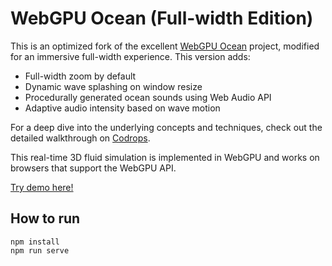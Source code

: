 # WebGPU Ocean (Full-width Edition)

This is an optimized fork of the excellent [WebGPU Ocean](https://github.com/matsuoka-601/WebGPU-Ocean) project, modified for an immersive full-width experience. This version adds:

- Full-width zoom by default
- Dynamic wave splashing on window resize
- Procedurally generated ocean sounds using Web Audio API
- Adaptive audio intensity based on wave motion

For a deep dive into the underlying concepts and techniques, check out the detailed walkthrough on [Codrops](https://tympanus.net/codrops/2025/02/26/webgpu-fluid-simulations-high-performance-real-time-rendering/).

This real-time 3D fluid simulation is implemented in WebGPU and works on browsers that support the WebGPU API.

[Try demo here!](https://ocean.addy.ie)

## How to run
```
npm install
npm run serve
